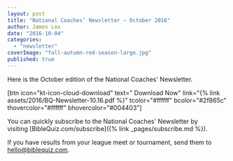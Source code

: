 ```yaml
---
layout: post
title: "National Coaches’ Newsletter – October 2016"
author: James Lex
date: "2016-10-04"
categories: 
  - "newsletter"
coverImage: "fall-autumn-red-season-large.jpg"
published: true
---
```


Here is the October edition of the National Coaches' Newsletter.

\[btn icon="kt-icon-cloud-download" text=" Download Now" link="{% link assets/2016/BQ-Newsletter-10.16.pdf %}" tcolor="#ffffff" bcolor="#2f865c" thovercolor="#ffffff" bhovercolor="#004403"\]

You can quickly subscribe to the National Coaches' Newsletter by visiting [BibleQuiz.com/subscribe]({% link _pages/subscribe.md %}).

If you have results from your league meet or tournament, send them to [hello@biblequiz.com](mailto:hello@biblequiz.com).
